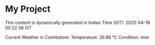 # My Project

This content is dynamically generated in Indian Time (IST): 2025-04-18 00:22:38 IST


Current Weather in Coimbatore:
Temperature: 26.88 °C
Condition: mist
